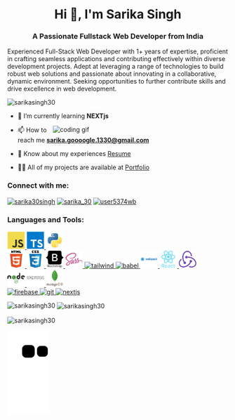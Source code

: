 <h1 align="center">Hi 👋, I'm Sarika Singh</h1>


<h3 align="center">A Passionate Fullstack Web Developer from India</h3>

<p>
  Experienced Full-Stack Web Developer with 1+ years of expertise, proficient in crafting
seamless applications and contributing effectively within diverse development projects.
Adept at leveraging a range of technologies to build robust web solutions and
passionate about innovating in a collaborative, dynamic environment. Seeking
opportunities to further contribute skills and drive excellence in web development.
</p>

<p align="left"> <img src="https://komarev.com/ghpvc/?username=sarikasingh30&label=Profile%20views&color=0e75b6&style=flat" alt="sarikasingh30" /> </p>

- 🌱 I’m currently learning **NEXTjs**
<img align="right" alt="coding gif" width="400" src="https://cdn.dribbble.com/users/17707/screenshots/2413754/rrr.gif"/>

- 📫 How to reach me **sarika.goooogle.1330@gmail.com**

- 📄 Know about my experiences [Resume](https://drive.google.com/file/d/1-TdSaVmritIqj_iJH9JNUMcV5WBSfgec/view?usp=sharing)

- 👨‍💻 All of my projects are available at [Portfolio](https://sarika-singh.vercel.app/)


<h3 align="left">Connect with me:</h3>
<div>
<p align="left">
<a href="https://linkedin.com/in/sarika30singh" target="blank"><img align="center" src="https://raw.githubusercontent.com/rahuldkjain/github-profile-readme-generator/master/src/images/icons/Social/linked-in-alt.svg" alt="sarika30singh" height="30" width="40" /></a>
<a href="https://www.hackerrank.com/sarika_30" target="blank"><img align="center" src="https://raw.githubusercontent.com/rahuldkjain/github-profile-readme-generator/master/src/images/icons/Social/hackerrank.svg" alt="sarika_30" height="30" width="40" /></a>
<a href="https://www.leetcode.com/user5374wb" target="blank"><img align="center" src="https://raw.githubusercontent.com/rahuldkjain/github-profile-readme-generator/master/src/images/icons/Social/leet-code.svg" alt="user5374wb" height="30" width="40" /></a>
</p>
</div>
<h3 align="left">Languages and Tools:</h3>

<p align="left"> 
 <div>
    <a href="https://developer.mozilla.org/en-US/docs/Web/JavaScript" target="_blank" rel="noreferrer"> 
      <img src="https://raw.githubusercontent.com/devicons/devicon/master/icons/javascript/javascript-original.svg" alt="javascript" width="40" height="40"/> 
    </a>
   <a href="https://www.typescriptlang.org/" target="_blank" rel="noreferrer"> 
     <img src="https://raw.githubusercontent.com/devicons/devicon/master/icons/typescript/typescript-original.svg" alt="typescript" width="40" height="40"/> 
   </a>
   <a href="https://www.python.org" target="_blank" rel="noreferrer"> 
     <img src="https://raw.githubusercontent.com/devicons/devicon/master/icons/python/python-original.svg" alt="python" width="40" height="40"/> 
   </a>
 </div>
<div>
  <a href="https://www.w3.org/html/" target="_blank" rel="noreferrer"> 
    <img src="https://raw.githubusercontent.com/devicons/devicon/master/icons/html5/html5-original-wordmark.svg" alt="html5" width="40" height="40"/> 
  </a>
  <a href="https://www.w3schools.com/css/" target="_blank" rel="noreferrer"> 
    <img src="https://raw.githubusercontent.com/devicons/devicon/master/icons/css3/css3-original-wordmark.svg" alt="css3" width="40" height="40"/> 
  </a> 
  <a href="https://getbootstrap.com" target="_blank" rel="noreferrer"> 
    <img src="https://raw.githubusercontent.com/devicons/devicon/master/icons/bootstrap/bootstrap-plain-wordmark.svg" alt="bootstrap" width="40" height="40"/> 
  </a> 
  <a href="https://sass-lang.com" target="_blank" rel="noreferrer"> 
    <img src="https://raw.githubusercontent.com/devicons/devicon/master/icons/sass/sass-original.svg" alt="sass" width="40" height="40"/> 
  </a> 
  <a href="https://tailwindcss.com/" target="_blank" rel="noreferrer"> 
    <img src="https://www.vectorlogo.zone/logos/tailwindcss/tailwindcss-icon.svg" alt="tailwind" width="40" height="40"/> 
  </a>
  <a href="https://babeljs.io/" target="_blank" rel="noreferrer"> 
    <img src="https://www.vectorlogo.zone/logos/babeljs/babeljs-icon.svg" alt="babel" width="40" height="40"/> 
  </a>
  <a href="https://webpack.js.org" target="_blank" rel="noreferrer"> 
    <img src="https://raw.githubusercontent.com/devicons/devicon/d00d0969292a6569d45b06d3f350f463a0107b0d/icons/webpack/webpack-original-wordmark.svg" alt="webpack" width="40" height="40"/> 
  </a>
  <a href="https://reactjs.org/" target="_blank" rel="noreferrer"> 
    <img src="https://raw.githubusercontent.com/devicons/devicon/master/icons/react/react-original-wordmark.svg" alt="react" width="40" height="40"/> 
  </a> 
  <a href="https://redux.js.org" target="_blank" rel="noreferrer"> 
    <img src="https://raw.githubusercontent.com/devicons/devicon/master/icons/redux/redux-original.svg" alt="redux" width="40" height="40"/> 
  </a>   
</div>
  <div>
    <a href="https://nodejs.org" target="_blank" rel="noreferrer"> 
      <img src="https://raw.githubusercontent.com/devicons/devicon/master/icons/nodejs/nodejs-original-wordmark.svg" alt="nodejs" width="40" height="40"/> 
    </a> 
    <a href="https://expressjs.com" target="_blank" rel="noreferrer"> 
      <img src="https://raw.githubusercontent.com/devicons/devicon/master/icons/express/express-original-wordmark.svg" alt="express" width="40" height="40"/> 
    </a>
    <a href="https://www.mongodb.com/" target="_blank" rel="noreferrer"> 
       <img src="https://raw.githubusercontent.com/devicons/devicon/master/icons/mongodb/mongodb-original-wordmark.svg" alt="mongodb" width="40" height="40"/> 
     </a>
  </div>
   <div>
     <a href="https://firebase.google.com/" target="_blank" rel="noreferrer"> 
       <img src="https://www.vectorlogo.zone/logos/firebase/firebase-icon.svg" alt="firebase" width="40" height="40"/> 
     </a> 
     <a href="https://git-scm.com/" target="_blank" rel="noreferrer"> 
       <img src="https://www.vectorlogo.zone/logos/git-scm/git-scm-icon.svg" alt="git" width="40" height="40"/> 
     </a>  
     <a href="https://nextjs.org/" target="_blank" rel="noreferrer"> 
      <img src="https://cdn.worldvectorlogo.com/logos/nextjs-2.svg" alt="nextjs" width="40" height="40"/> 
    </a> 
   </div>
      
  </p>

<p><img align="left" src="https://github-readme-stats.vercel.app/api/top-langs?username=sarikasingh30&show_icons=true&locale=en&layout=compact" alt="sarikasingh30" /></p>

<p>&nbsp;<img align="center" src="https://github-readme-stats.vercel.app/api?username=sarikasingh30&show_icons=true&locale=en" alt="sarikasingh30" /></p>

<p><img align="center" src="https://github-readme-streak-stats.herokuapp.com/?user=sarikasingh30&" alt="sarikasingh30" /></p>


![snake gif](https://github.com/sarikasingh30/sarikasingh30/blob/output/github-contribution-grid-snake.svg)
